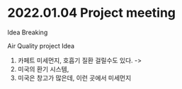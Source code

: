 
# 2022.01.04 Project meeting

Idea Breaking

Air Quality project Idea 
1. 카페트 미세먼지, 호흡기 질환 걸릴수도 있다. -> 
2. 미국의 환기 시스템,
3. 미국은 창고가 많은데, 이런 곳에서 미세먼지
